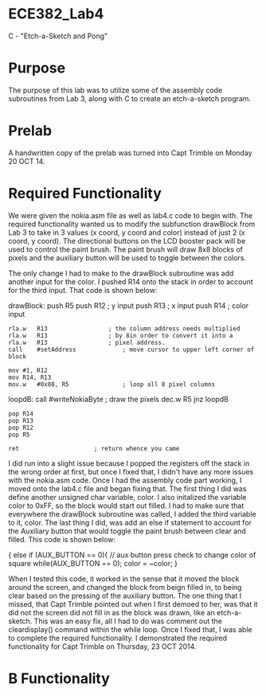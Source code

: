 ECE382_Lab4
===========

C - "Etch-a-Sketch and Pong"

# Purpose
  The purpose of this lab was to utilize some of the assembly code subroutines from Lab 3, along with C to create an etch-a-sketch program. 
  
  
# Prelab
  A handwritten copy of the prelab was turned into Capt Trimble on Monday 20 OCT 14.
  
# Required Functionality

  We were given the nokia.asm file as well as lab4.c code to begin with. The required functionality wanted us to modify the subfunction drawBlock from Lab 3 to take in 3 values (x coord, y coord and color) instead of just 2 (x coord, y coord). The directional buttons on the LCD booster pack will be used to control the paint brush. The paint brush will draw 8x8 blocks of pixels and the auxiliary button will be used to toggle between the colors. 
  
  The only change I had to make to the drawBlock subroutine was add another input for the color. I pushed R14 onto the stack in order to account for the third input. That code is shown below: 
  
  
drawBlock:
	push	R5
	push	R12					; y input
	push	R13					; x input
	push 	R14					; color input

	rla.w	R13					; the column address needs multiplied
	rla.w	R13					; by 8in order to convert it into a
	rla.w	R13					; pixel address.
	call	#setAddress				; move cursor to upper left corner of block

	mov	#1, R12
	mov	R14, R13
	mov.w	#0x08, R5				; loop all 8 pixel columns
loopdB:
	call	#writeNokiaByte				; draw the pixels
	dec.w	R5
	jnz	loopdB

	pop	R14
	pop	R13
	pop	R12
	pop	R5

	ret						; return whence you came
	
  
  I did run into a slight issue because I popped the registers off the stack in the wrong order at first, but once I fixed that, I didn't have any more issues with the nokia.asm code. Once I had the assembly code part working, I moved onto the lab4.c file and began fixing that. The first thing I did was define another unsigned char variable, color. I also initalized the variable color to 0xFF, so the block would start out filled. I had to make sure that everywhere the drawBlock subroutine was called, I added the third variable to it, color. The last thing I did, was add an else if statement to account for the Auxiliary button that would toggle the paint brush between clear and filled. This code is shown below:
  
 { 
  else if (AUX_BUTTON == 0){		// aux button press check to change color of square
				  while(AUX_BUTTON == 0);
				  color = ~color;
 }
 
 
 When I tested this code, it worked in the sense that it moved the block around the screen, and changed the block from beign filled in, to being clear based on the pressing of the auxiliary button. The one thing that I missed, that Capt Trimble pointed out when I first demoed to her, was that it did not the screen did not fill in as the block was drawn, like an etch-a-sketch. This was an easy fix, all I had to do was comment out the cleardisplay() command within the while loop. Once I fixed that, I was able to complete the required functionality. I demonstrated the required functionality for Capt Trimble on Thursday, 23 OCT 2014. 
 
# B Functionality
